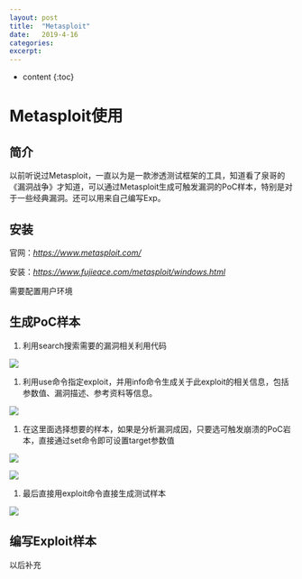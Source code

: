 ```yaml
---
layout: post
title:  "Metasploit"
date:   2019-4-16
categories: 
excerpt: 
---
```


* content
{:toc}


# **Metasploit使用**

## **简介**

以前听说过Metasploit，一直以为是一款渗透测试框架的工具，知道看了泉哥的《漏洞战争》才知道，可以通过Metasploit生成可触发漏洞的PoC样本，特别是对于一些经典漏洞。还可以用来自己编写Exp。

## **安装**

官网：*https://www.metasploit.com/*

安装：*https://www.fujieace.com/metasploit/windows.html*

需要配置用户环境

## **生成PoC样本**

1.  利用search搜索需要的漏洞相关利用代码

![](<http://ww1.sinaimg.cn/large/7fb67c86ly1g24exufmxfj211a0qujth.jpg>)

1.  利用use命令指定exploit，并用info命令生成关于此exploit的相关信息，包括参数值、漏洞描述、参考资料等信息。

![](<http://ww1.sinaimg.cn/large/7fb67c86ly1g24eznps2fj20qb0qk0vn.jpg>)

1.  在这里面选择想要的样本，如果是分析漏洞成因，只要选可触发崩溃的PoC岩本，直接通过set命令即可设置target参数值

![](<http://ww1.sinaimg.cn/large/7fb67c86ly1g24f2y3826j20uw0qkjv4.jpg>)

![](<http://ww1.sinaimg.cn/large/7fb67c86ly1g24f3jl1jyj20m001b3yf.jpg>)

1.  最后直接用exploit命令直接生成测试样本

![](<http://ww1.sinaimg.cn/large/7fb67c86ly1g24f4iw7bvj20kc02qq32.jpg>)

## **编写Exploit样本**

以后补充
